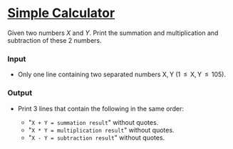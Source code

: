# [Simple Calculator](https://codeforces.com/group/MWSDmqGsZm/contest/219158/problem/C)

Given two numbers $X$ and $Y$. Print the summation and multiplication and subtraction of these 2 numbers.

### Input

- Only one line containing two separated numbers X, Y (1  ≤  X, Y  ≤  105).

### Output

- Print 3 lines that contain the following in the same order:

  - "`X + Y = summation result`" without quotes.
  - "`X * Y = multiplication result`" without quotes.
  - "`X - Y = subtraction result`" without quotes.